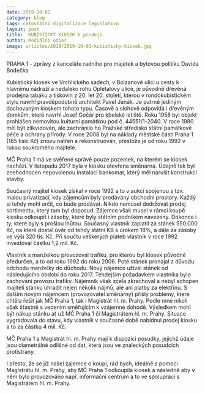 ```yaml
---
date: 2019-10-01
category: blog
tags: celostátní digitalizace legislativa
layout: post
title:  KUBISTICKÝ KIOSEK k prodeji
author: Mediální odbor
image: articles/2019/2019-10-01-kubisticky-kiosek.jpg
---
```

                           
PRAHA 1 - zprávy z kanceláře radního pro majetek a bytovou politiku Davida Bodečka

Kubistický kiosek ve Vrchlického sadech, v Bolzanově ulici u cesty k hlavnímu nádraží a nedaleko rohu Opletalovy ulice, je původně dřevěná prodejna tabáku a tiskovin z 20. let 20. století, kterou v rondokubistickém stylu navrhl pravděpodobně architekt Pavel Janák. Je patrně jediným dochovaným kioskem tohoto typu. Časově a slohově odpovídá i dřevěným domkům, které navrhl Josef Gočár pro kbelské letiště.
Roku 1958 byl objekt prohlášen nemovitou kulturní památkou pod č. 44551/1-2040. V roce 1980 měl být zlikvidován, ale zachránilo ho Pražské středisko státní památkové péče a ochrany přírody. V roce 2008 byl na náklady městské části Praha 1 (165 tisíc Kč) znovu natřen a rekonstruován, přestože je od roku 1992 v rukou soukromého majitele. 

MČ Praha 1 má ve svěřené správě pouze pozemek, na kterém se kiosek nachází. V listopadu 2017 byla v kiosku otevřena směnárna. Údajně tak byl znehodnocen nepovolenou instalací bankomat, který měl narušit konstrukci stavby.

Současný majitel kiosek získal v roce 1992 a to v aukci spojenou s tzv. malou privatizací, kdy zájemcům byly prodávány obchodní prostory. Každý si tehdy mohl určit, co bude prodávat. Nikdo nemusel dodržovat prodej sortimentu, který tam byl doposud. Zájemce však musel v rámci koupě kiosku odkoupit i zásoby, které byly státním podnikem navezeny. Dokonce i ty, které byly s prošlou lhůtou. Současný vlastník zaplatil za stánek 550.000 Kč, na které dostal úvěr od tehdy státní KB s úrokem 18%, a dále za zásoby ve výši 320 tis. Kč. Při součtu veškerých plateb vlastník v roce 1992 investoval částku 1,2 mil. Kč.

Vlastník s manželkou provozoval trafiku, pro kterou byl kiosek původně předurčen, a to od roku 1992 do roku 2006. Poté stánek pronajal z důvodu odchodu manželky do důchodu. Nový nájemce užíval stánek od následujícího období do roku 2017. Tehdejším požadavkem vlastníka bylo zachování provozu trafiky. Nájemník však zcela zkrachoval a nebyl schopen majiteli stánku uhradit nejen několik nájmů, ale ani platby za elektřinu. S dalším novým nájemcem (provozovatel směnárny) přišly problémy, které chtěla řešit jak MČ Praha 1, tak i Magistrát hl. m. Prahy. Podle mne nikoli však šťastně s vedením směřujícím k vzájemné dohodě. Výsledkem mohl být nákup stánku ať už MČ Praha 1 či Magistrátem hl. m. Prahy. Situace vygradovala do stavu, kdy vlastník v současné době nabídnul prodej kiosku a to za částku 4 mil. Kč.

MČ Praha 1 a Magistrát hl. m. Prahy mají k dispozici posudky, jejichž údaje jsou diametrálně odlišné od dat, která jsou ve znaleckých posudcích protistrany. 

I přesto, že se již našel zájemce o koupi, rád bych, ideálně s pomocí Magistrátu hl. m. Prahy, aby MČ Praha 1 odkoupila kiosek a následně aby v něm bylo provozováno např. informační centrum a to ve spolupráci s Magistrátem hl. m. Prahy.